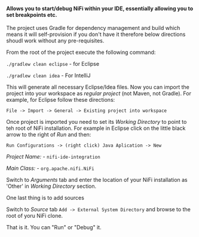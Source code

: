 #### Allows you to start/debug NiFi within your IDE, essentially allowing you to set breakpoints etc.

The project uses Gradle for dependency management and build which means it will self-provision if you don't have it therefore below directions shoudl work without any pre-requisites. 

From the root of the project execute the following command:

```./gradlew clean eclipse``` - for Eclipse

```./gradlew clean idea``` - For IntelliJ

This will generate all necessary Eclipse/Idea files. Now you can import the project into your workspace as _regular project_ (not Maven, not Gradle).
For example, for Eclipse follow these directions:

```File -> Import -> General -> Existing project into workspace```

Once project is imported you need to set its _Working Directory_ to point to teh root of NiFi installation. For example in Eclipse click on the little black arrow to the right of _Run_ and then:

```Run Configurations -> (right click) Java Aplication -> New```

_Project Name:_ - ```nifi-ide-integration```

_Main Class:_ - ```org.apache.nifi.NiFi```

Switch to _Arguments_ tab and enter the location of your NiFi installation as 'Other' in _Working Directory_ section.

One last thing is to add sources

Switch to _Source_ tab ```Add -> External System Directory``` and browse to the root of yoru NiFi clone.

That is it. You can "Run" or "Debug" it. 




